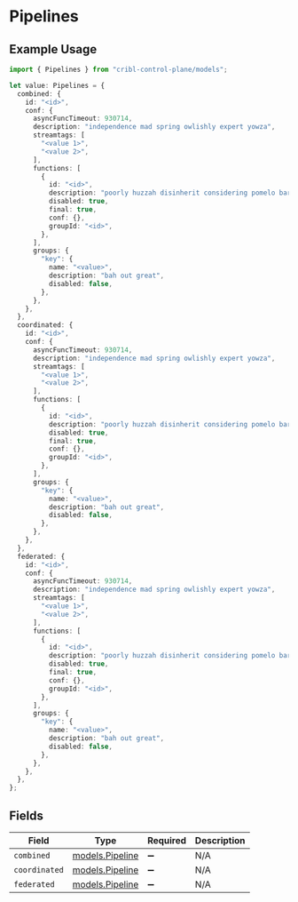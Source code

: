# Pipelines

## Example Usage

```typescript
import { Pipelines } from "cribl-control-plane/models";

let value: Pipelines = {
  combined: {
    id: "<id>",
    conf: {
      asyncFuncTimeout: 930714,
      description: "independence mad spring owlishly expert yowza",
      streamtags: [
        "<value 1>",
        "<value 2>",
      ],
      functions: [
        {
          id: "<id>",
          description: "poorly huzzah disinherit considering pomelo barring",
          disabled: true,
          final: true,
          conf: {},
          groupId: "<id>",
        },
      ],
      groups: {
        "key": {
          name: "<value>",
          description: "bah out great",
          disabled: false,
        },
      },
    },
  },
  coordinated: {
    id: "<id>",
    conf: {
      asyncFuncTimeout: 930714,
      description: "independence mad spring owlishly expert yowza",
      streamtags: [
        "<value 1>",
        "<value 2>",
      ],
      functions: [
        {
          id: "<id>",
          description: "poorly huzzah disinherit considering pomelo barring",
          disabled: true,
          final: true,
          conf: {},
          groupId: "<id>",
        },
      ],
      groups: {
        "key": {
          name: "<value>",
          description: "bah out great",
          disabled: false,
        },
      },
    },
  },
  federated: {
    id: "<id>",
    conf: {
      asyncFuncTimeout: 930714,
      description: "independence mad spring owlishly expert yowza",
      streamtags: [
        "<value 1>",
        "<value 2>",
      ],
      functions: [
        {
          id: "<id>",
          description: "poorly huzzah disinherit considering pomelo barring",
          disabled: true,
          final: true,
          conf: {},
          groupId: "<id>",
        },
      ],
      groups: {
        "key": {
          name: "<value>",
          description: "bah out great",
          disabled: false,
        },
      },
    },
  },
};
```

## Fields

| Field                                    | Type                                     | Required                                 | Description                              |
| ---------------------------------------- | ---------------------------------------- | ---------------------------------------- | ---------------------------------------- |
| `combined`                               | [models.Pipeline](../models/pipeline.md) | :heavy_minus_sign:                       | N/A                                      |
| `coordinated`                            | [models.Pipeline](../models/pipeline.md) | :heavy_minus_sign:                       | N/A                                      |
| `federated`                              | [models.Pipeline](../models/pipeline.md) | :heavy_minus_sign:                       | N/A                                      |